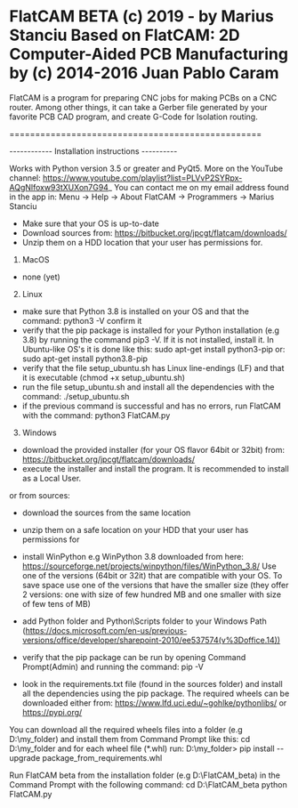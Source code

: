 FlatCAM BETA (c) 2019 - by Marius Stanciu
Based on FlatCAM: 
2D Computer-Aided PCB Manufacturing by (c) 2014-2016 Juan Pablo Caram
=================================================

FlatCAM is a program for preparing CNC jobs for making PCBs on a CNC router.
Among other things, it can take a Gerber file generated by your favorite PCB
CAD program, and create G-Code for Isolation routing.

=================================================

------------ Installation instructions ----------

Works with Python version 3.5 or greater and PyQt5.
More on the YouTube channel: https://www.youtube.com/playlist?list=PLVvP2SYRpx-AQgNlfoxw93tXUXon7G94_
You can contact me on my email address found in the app in:
Menu -> Help -> About FlatCAM -> Programmers -> Marius Stanciu

- Make sure that your OS is up-to-date
- Download sources from: https://bitbucket.org/jpcgt/flatcam/downloads/
- Unzip them on a HDD location that your user has permissions for.

1. MacOS
- none (yet)

2. Linux
- make sure that Python 3.8 is installed on your OS and that the command: python3 -V confirm it
- verify that the pip package is installed for your Python installation (e.g 3.8) by running the command pip3 -V. 
If it is not installed, install it. In Ubuntu-like OS's it is done like this: 
sudo apt-get install python3-pip 
or:
sudo apt-get install python3.8-pip
- verify that the file setup_ubuntu.sh has Linux line-endings (LF) and that it is executable (chmod +x setup_ubuntu.sh)
- run the file setup_ubuntu.sh and install all the dependencies with the command: ./setup_ubuntu.sh
- if the previous command is successful and has no errors, run FlatCAM with the command: python3 FlatCAM.py

3. Windows
- download the provided installer (for your OS flavor 64bit or 32bit) from:
https://bitbucket.org/jpcgt/flatcam/downloads/
- execute the installer and install the program. It is recommended to install as a Local User.

or from sources:
- download the sources from the same location
- unzip them on a safe location on your HDD that your user has permissions for
- install WinPython e.g WinPython 3.8 downloaded from here: https://sourceforge.net/projects/winpython/files/WinPython_3.8/
Use one of the versions (64bit or 32it) that are compatible with your OS. 
To save space use one of the versions that have the smaller size (they offer 2 versions: one with size of few hundred MB and one smaller with size of few tens of MB)

- add Python folder and Python\Scripts folder to your Windows Path (https://docs.microsoft.com/en-us/previous-versions/office/developer/sharepoint-2010/ee537574(v%3Doffice.14))
- verify that the pip package can be run by opening Command Prompt(Admin) and running the command: pip -V

- look in the requirements.txt file (found in the sources folder) and install all the dependencies using the pip package. 
The required wheels can be downloaded either from:
https://www.lfd.uci.edu/~gohlke/pythonlibs/
or
https://pypi.org/
 
You can download all the required wheels files into a folder (e.g D:\my_folder) and install them from Command Prompt like this:
cd D:\my_folder
and for each wheel file (*.whl) run:
D:\my_folder\> pip install --upgrade package_from_requirements.whl

Run FlatCAM beta from the installation folder (e.g D:\FlatCAM_beta) in the Command Prompt with the following command:
cd D:\FlatCAM_beta
python FlatCAM.py
